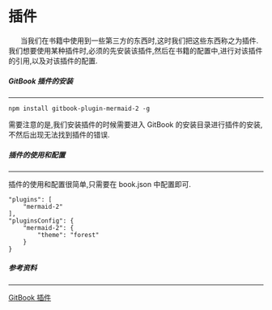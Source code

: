 # 插件
&nbsp;&nbsp;&nbsp;&nbsp;&nbsp;&nbsp;当我们在书籍中使用到一些第三方的东西时,这时我们把这些东西称之为插件.我们想要使用某种插件时,必须的先安装该插件,然后在书籍的配置中,进行对该插件的引用,以及对该插件的配置.
##### GitBook 插件的安装
---
    npm install gitbook-plugin-mermaid-2 -g

需要注意的是,我们安装插件的时候需要进入 GitBook 的安装目录进行插件的安装,不然后出现无法找到插件的错误.
##### 插件的使用和配置
---
插件的使用和配置很简单,只需要在 book.json 中配置即可.
    
    "plugins": [
        "mermaid-2"
    ],
    "pluginsConfig": {
        "mermaid-2": {
            "theme": "forest"
        }
    }
##### 参考资料
---
[GitBook 插件](https://plugins.gitbook.com/)